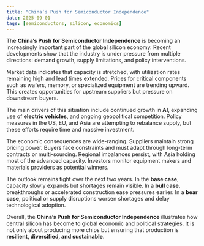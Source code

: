 ```yaml
---
title: "China’s Push for Semiconductor Independence"
date: 2025-09-01
tags: [semiconductors, silicon, economics]
---
```


The **China’s Push for Semiconductor Independence** is becoming an increasingly important part of the global silicon economy. Recent developments show that the industry is under pressure from multiple directions: demand growth, supply limitations, and policy interventions.

Market data indicates that capacity is stretched, with utilization rates remaining high and lead times extended. Prices for critical components such as wafers, memory, or specialized equipment are trending upward. This creates opportunities for upstream suppliers but pressure on downstream buyers.

The main drivers of this situation include continued growth in **AI**, expanding use of **electric vehicles**, and ongoing geopolitical competition. Policy measures in the US, EU, and Asia are attempting to rebalance supply, but these efforts require time and massive investment.

The economic consequences are wide-ranging. Suppliers maintain strong pricing power. Buyers face constraints and must adapt through long-term contracts or multi-sourcing. Regional imbalances persist, with Asia holding most of the advanced capacity. Investors monitor equipment makers and materials providers as potential winners.

The outlook remains tight over the next two years. In the **base case**, capacity slowly expands but shortages remain visible. In a **bull case**, breakthroughs or accelerated construction ease pressures earlier. In a **bear case**, political or supply disruptions worsen shortages and delay technological adoption.

Overall, the **China’s Push for Semiconductor Independence** illustrates how central silicon has become to global economic and political strategies. It is not only about producing more chips but ensuring that production is **resilient, diversified, and sustainable**.
